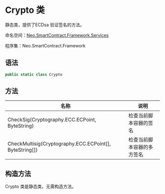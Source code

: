 # Crypto 类

静态类，提供了ECDsa 验证签名的方法。

命名空间：[Neo.SmartContract.Framework.Services](../services.md)

程序集：Neo.SmartContract.Framework

## 语法

```c#
public static class Crypto
```

## 方法

| 名称                                                    | 说明                       |
| ------------------------------------------------------- | -------------------------- |
| CheckSig(Cryptography.ECC.ECPoint, ByteString)          | 检查当前脚本容器的签名     |
| CheckMultisig(Cryptography.ECC.ECPoint[], ByteString[]) | 检查当前脚本容器的多方签名 |


## 构造方法

Crypto 类是静态类，无需构造方法。